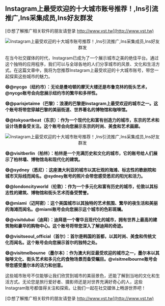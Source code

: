 ## **Instagram上最受欢迎的十大城市账号推荐！,Ins引流推广,Ins采集成员,Ins好友群发**

[😍想了解推广相关软件的朋友请登录 http://www.vst.tw](http://www.vst.tw)

 <center><img src="https://vst.tw/MP4/tuiguang/png/7.png" alt="Instagram上最受欢迎的十大城市账号推荐！,Ins引流推广,Ins采集成员,Ins好友群发"></center>

在当今社交媒体的时代，Instagram已成为了一个展示城市之美的绝佳平台。通过这个独特的应用程序，我们可以与全球各地的人们分享城市的风景、文化和生活方式。在这篇文章中，我将为您推荐Instagram上最受欢迎的十大城市账号，带您一起探索这些城市的魅力。

**😄@nycgo（纽约市）：无论是曼哈顿的摩天大楼还是布鲁克林的街头艺术，@nycgo账号会向您展示纽约市的繁华和多样性。**

**😄@parisjetaime（巴黎）：浪漫的巴黎是Instagram上最受欢迎的城市之一。这个账号将带您穿越巴黎的美丽街道、世界著名的博物馆和咖啡馆。**

**😄@tokyoartbeat（东京）：作为一个现代化和富有创造力的城市，东京的艺术和设计场景备受关注。这个账号会向您展示东京的时尚、美食和艺术画廊。**

 <center><img src="https://vst.tw/MP4/tuiguang/png/6.png" alt="Instagram上最受欢迎的十大城市账号推荐！,Ins引流推广,Ins采集成员,Ins好友群发"></center>

**😄@visitberlin（柏林）：柏林是一个充满历史和文化的城市，它的账号给人们展示了柏林墙、博物馆岛和现代化的建筑。**

**😄@sydney（悉尼）：这座澳大利亚的城市以其壮观的海滩、标志性的歌剧院和城市天际线而闻名。@sydney账号的照片会带您感受悉尼的阳光和活力。**

**😄@londoncityworld（伦敦）：作为一个多元化和富有历史的城市，伦敦以其标志性的建筑、博物馆和街头艺术而备受赞誉。**

**😄@miami（迈阿密）：这个美国城市以其独特的艺术氛围、繁华的夜生活和美丽的海滩而闻名。@miami账号会向您展示这个城市的色彩斑斓。**

**😄@visitdubai（迪拜）：迪拜是一个奢华且现代化的城市，拥有世界上最高的建筑物和豪华的购物中心。这个账号将带您深入了解迪拜的奇迹。**

**😄@visitseoul_official（首尔）：首尔是韩国的首都，以其时尚、美食和传统文化而闻名。这个账号会向您展示首尔的独特之处。**

**😄@visitmelbourne（墨尔本）：作为澳大利亚最受欢迎的城市之一，墨尔本以其咖啡文化、街头艺术和多元化的食物场景而备受瞩目。@visitmelbourne账号会带您感受墨尔本的活力和创意。**

这些城市账号不仅能够让我们欣赏到城市的美丽景色，还能了解到当地的文化和生活方式。无论您是旅行爱好者、摄影师还是对世界充满好奇心的人，这些Instagram账号都值得关注和探索。让我们一起在社交媒体上畅游世界吧！

[😍想了解推广相关软件的朋友请登录 http://www.vst.tw](http://www.vst.tw)



